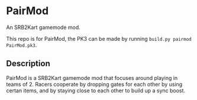 # PairMod

An SRB2Kart gamemode mod.

This repo is for PairMod, the PK3 can be made by running
`build.py pairmod PairMod.pk3`.

## Description

PairMod is a SRB2Kart gamemode mod that focuses around playing in teams of 2.
Racers cooperate by dropping gates for each other by using certan items, and
by staying close to each other to build up a sync boost.
